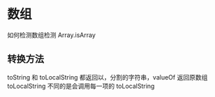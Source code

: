 # 数组
如何检测数组检测 Array.isArray

## 转换方法
toString 和 toLocalString 都返回以，分割的字符串，valueOf 返回原数组
toLocalString 不同的是会调用每一项的 toLocalString




